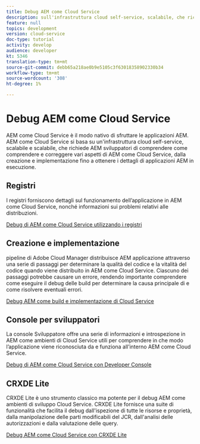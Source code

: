 ```yaml
---
title: Debug AEM come Cloud Service
description: sull'infrastruttura cloud self-service, scalabile, che richiede agli sviluppatori AEM di comprendere come comprendere ed eseguire il debug di vari facet di AEM come un Cloud Service, dalla creazione e distribuzione fino a ottenere i dettagli delle applicazioni AEM in esecuzione.
feature: null
topics: development
version: cloud-service
doc-type: tutorial
activity: develop
audience: developer
kt: 5346
translation-type: tm+mt
source-git-commit: debb65a218ae0b9e5105c3f63018358902330b34
workflow-type: tm+mt
source-wordcount: '308'
ht-degree: 1%

---
```



# Debug AEM come Cloud Service

AEM come Cloud Service è il modo nativo di sfruttare le applicazioni AEM. AEM come Cloud Service si basa su un&#39;infrastruttura cloud self-service, scalabile e scalabile, che richiede AEM sviluppatori di comprendere come comprendere e correggere vari aspetti di AEM come Cloud Service, dalla creazione e implementazione fino a ottenere i dettagli di applicazioni AEM in esecuzione.

## Registri

I registri forniscono dettagli sul funzionamento dell’applicazione in AEM come Cloud Service, nonché informazioni sui problemi relativi alle distribuzioni.

[Debug di AEM come Cloud Service utilizzando i registri](./logs.md)

## Creazione e implementazione

 pipeline di Adobe Cloud Manager distribuisce AEM applicazione attraverso una serie di passaggi per determinare la qualità del codice e la vitalità del codice quando viene distribuito in AEM come Cloud Service. Ciascuno dei passaggi potrebbe causare un errore, rendendo importante comprendere come eseguire il debug delle build per determinare la causa principale di e come risolvere eventuali errori.

[Debug AEM come build e implementazione di Cloud Service](./build-and-deployment.md)

## Console per sviluppatori

La console Sviluppatore offre una serie di informazioni e introspezione in AEM come ambienti di Cloud Service utili per comprendere in che modo l’applicazione viene riconosciuta da e funziona all’interno AEM come Cloud Service.

[Debug di AEM come Cloud Service con Developer Console](./developer-console.md)

## CRXDE Lite

CRXDE Lite è uno strumento classico ma potente per il debug AEM come ambienti di sviluppo Cloud Service. CRXDE Lite fornisce una suite di funzionalità che facilita il debug dall&#39;ispezione di tutte le risorse e proprietà, dalla manipolazione delle parti modificabili del JCR, dall&#39;analisi delle autorizzazioni e dalla valutazione delle query.

[Debug AEM come Cloud Service con CRXDE Lite](./crxde-lite.md)
